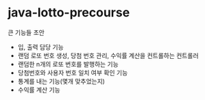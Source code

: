 # java-lotto-precourse
큰 기능들 초안

- 입, 출력 담당 기능
- 랜덤 로또 번호 생성, 당첨 번호 관리, 수익률 계산을 컨트롤하는 컨트롤러
- 랜덤한 n개의 로또 번호를 발행하는 기능
- 당첨번호와 사용자 번호 일치 여부 확인 기능
- 통계를 내는 기능(몇개 맞추었는지)
- 수익률 계산 기능